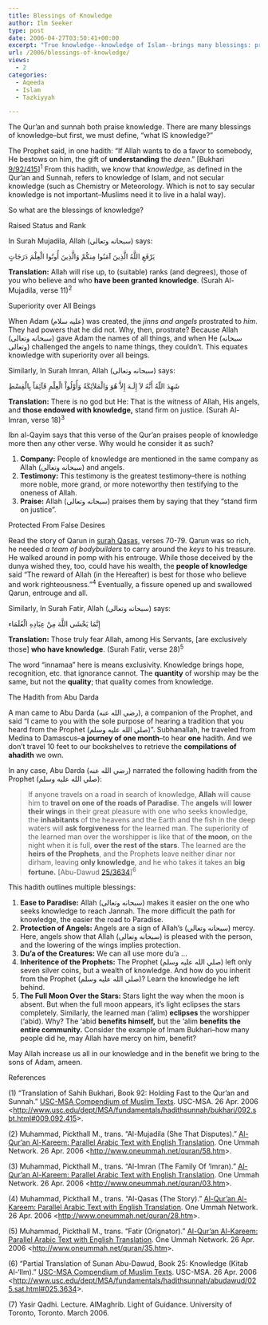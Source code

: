 ```yaml
---
title: Blessings of Knowledge
author: Ilm Seeker
type: post
date: 2006-04-27T03:50:41+00:00
excerpt: "True knowledge--knowledge of Islam--brings many blessings: protection from false desires, ease to reach Paradise, protection of angels, tons of du'as."
url: /2006/blessings-of-knowledge/
views:
  - 2
categories:
  - Aqeeda
  - Islam
  - Tazkiyyah

---
```

The Qur&#8217;an and sunnah both praise knowledge. There are many blessings of knowledge&#8211;but first, we must define, &#8220;what IS knowledge?&#8221;

The Prophet said, in one hadith: &#8220;If Allah wants to do a favor to somebody, He bestows on him, the gift of **understanding** the <dfn title="way of life; in this case, Islam">deen</dfn>.&#8221; [Bukhari [9/92/415][1]]<sup>1</sup> From this hadith, we know that _knowledge_, as defined in the Qur&#8217;an and Sunnah, refers to knowledge of Islam, and not secular knowledge (such as Chemistry or Meteorology. Which is not to say secular knowledge is not important&#8211;Muslims need it to live in a halal way).

So what are the blessings of knowledge?

<div class="miniTitle">
  Raised Status and Rank
</div>

In Surah Mujadila, Allah (سبحانه وتعالى) says:

<div class="quran">
  يَرْفَعِ اللَّهُ الَّذِينَ آمَنُوا مِنكُمْ وَالَّذِينَ أُوتُوا الْعِلْمَ دَرَجَاتٍ
</div>

**Translation:** Allah will rise up, to (suitable) ranks (and degrees), those of you who believe and who **have been granted knowledge**. (Surah Al-Mujadila, verse 11)<sup>2</sup>

<div class="miniTitle">
  Superiority over All Beings
</div>

When Adam (عليه سلام) was created, the _jinns and angels_ prostrated to _him_. They had powers that he did not. Why, then, prostrate? Because Allah (سبحانه وتعالى) gave Adam the names of all things, and when He (سبحانه وتعالى) challenged the angels to name things, they couldn&#8217;t. This equates knowledge with superiority over all beings.

Similarly, In Surah Imran, Allah (سبحانه وتعالى) says:

<div class="quran">
  شَهِدَ اللّهُ أَنَّهُ لاَ إِلَـهَ إِلاَّ هُوَ وَالْمَلاَئِكَةُ وَأُوْلُواْ الْعِلْمِ قَآئِمَاً بِالْقِسْطِ
</div>

**Translation:** There is no god but He: That is the witness of Allah, His angels, and **those endowed with knowledge,** stand firm on justice. (Surah Al-Imran, verse 18)<sup>3</sup>

Ibn al-Qayim says that this verse of the Qur&#8217;an praises people of knowledge more then any other verse. Why would he consider it as such?

  1. **Company:** People of knowledge are mentioned in the same company as Allah (سبحانه وتعالى) and angels.
  2. **Testimony:** This testimony is the greatest testimony&#8211;there is nothing more noble, more grand, or more noteworthy then testifying to the oneness of Allah.
  3. **Praise:** Allah (سبحانه وتعالى) praises them by saying that they &#8220;stand firm on justice&#8221;.

<div class="miniTitle">
  Protected From False Desires
</div>

Read the story of Qarun in [surah Qasas][2], verses 70-79. Qarun was so rich, he needed _a team of bodybuilders_ to carry around the _keys_ to his treasure. He walked around in pomp with his entrouge. While those deceived by the dunya wished they, too, could have his wealth, the **people of knowledge** said &#8220;The reward of Allah (in the Hereafter) is best for those who believe and work righteousness.&#8221;<sup>4</sup> Eventually, a fissure opened up and swallowed Qarun, entrouge and all.

Similarly, In Surah Fatir, Allah (سبحانه وتعالى) says:

<div class="quran">
  إِنَّمَا يَخْشَى اللَّهَ مِنْ عِبَادِهِ الْعُلَمَاء
</div>

**Translation:** Those truly fear Allah, among His Servants, [are exclusively those] **who have knowledge**. (Surah Fatir, verse 28)<sup>5</sup>

The word &#8220;innamaa&#8221; here is means exclusivity. Knowledge brings hope, recognition, etc. that ignorance cannot. The **quantity** of worship may be the same, but not the **quality**; that quality comes from knowledge.

<div class="miniTitle">
  The Hadith from Abu Darda
</div>

A man came to Abu Darda (رضي الله عنه), a companion of the Prophet, and said &#8220;I came to you with the sole purpose of hearing a tradition that you heard from the Prophet (صلي الله عليه وسلم)&#8221;. Subhanallah, he traveled from Medina to Damascus&#8211;**a journey of one month**&#8211;to hear **one** hadith. And we don&#8217;t travel 10 feet to our bookshelves to retrieve the **compilations of ahadith** we own.

In any case, Abu Darda (رضي الله عنه) narrated the following hadith from the Prophet (صلي الله عليه وسلم):

> If anyone travels on a road in search of knowledge, **Allah** will cause him to **travel on one of the roads of Paradise**. The **angels** will **lower their wings** in their great pleasure with one who seeks knowledge, the **inhabitants** of the heavens and the Earth and the fish in the deep waters will **ask forgiveness** for the learned man. The superiority of the learned man over the worshipper is like that of **the moon**, on the night when it is full, **over the rest of the stars**. The learned are the **heirs of the Prophets**, and the Prophets leave neither dinar nor dirham, leaving **only knowledge**, and he who takes it takes an **big fortune.** [Abu-Dawud [25/3634][3]]<sup>6</sup>

This hadith outlines multiple blessings:

  1. **Ease to Paradise:** Allah (سبحانه وتعالى) makes it easier on the one who seeks knowledge to reach Jannah. The more difficult the path for knowledge, the easier the road to Paradise.
  2. **Protection of Angels:** Angels are a sign of Allah&#8217;s (سبحانه وتعالى) mercy. Here, angels show that Allah (سبحانه وتعالى) is pleased with the person, and the lowering of the wings implies protection.
  3. **Du&#8217;a of the Creatures:** We can all use more du&#8217;a &#8230;
  4. **Inheritence of the Prophets:** The Prophet (صلي الله عليه وسلم) left only seven silver coins, but a wealth of knowledge. And how do you inherit from the Prophet (صلي الله عليه وسلم)? Learn the knowledge he left behind.
  5. **The Full Moon Over the Stars:** Stars light the way when the moon is absent. But when the full moon appears, it&#8217;s light eclipses the stars completely. Similarly, the learned man (&#8216;alim) **eclipses** the worshipper (&#8216;abid). Why? The &#8216;abid **benefits himself,** but the &#8216;alim **benefits the entire community.** Consider the example of Imam Bukhari&#8211;how many people did he, may Allah have mercy on him, benefit?

May Allah increase us all in our knowledge and in the benefit we bring to the sons of Adam, ameen.

<div id="referencesTitle">
  References
</div>

<p class="reference">
  (1) “Translation of Sahih Bukhari, Book 92: Holding Fast to the Qur&#8217;an and Sunnah.” <u>USC-MSA Compendium of Muslim Texts</u>. USC-MSA. 26 Apr. 2006 <<a href="http://www.usc.edu/dept/MSA/fundamentals/hadithsunnah/bukhari/092.sbt.html#009.092.415">http://www.usc.edu/dept/MSA/fundamentals/hadithsunnah/bukhari/092.sbt.html#009.092.415</a>>.
</p>

<p class="reference">
  (2) Muhammad, Pickthall M., trans. “Al-Mujadila (She That Disputes).” <u>Al-Qur’an Al-Kareem: Parallel Arabic Text with English Translation</u>. One Ummah Network. 26 Apr. 2006 <<a href="http://www.oneummah.net/quran/58.htm">http://www.oneummah.net/quran/58.htm</a>>.
</p>

<p class="reference">
  (3) Muhammad, Pickthall M., trans. “Al-Imran (The Family Of &#8216;Imran).” <u>Al-Qur’an Al-Kareem: Parallel Arabic Text with English Translation</u>. One Ummah Network. 26 Apr. 2006 <<a href="http://www.oneummah.net/quran/03.htm">http://www.oneummah.net/quran/03.htm</a>>.
</p>

<p class="reference">
  (4) Muhammad, Pickthall M., trans. “Al-Qasas (The Story).” <u>Al-Qur’an Al-Kareem: Parallel Arabic Text with English Translation</u>. One Ummah Network. 26 Apr. 2006 <<a href="http://www.oneummah.net/quran/28.htm">http://www.oneummah.net/quran/28.htm</a>>.
</p>

<p class="reference">
  (5) Muhammad, Pickthall M., trans. “Fatir (Orignator).” <u>Al-Qur’an Al-Kareem: Parallel Arabic Text with English Translation</u>. One Ummah Network. 26 Apr. 2006 <<a href="http://www.oneummah.net/quran/35.htm">http://www.oneummah.net/quran/35.htm</a>>.
</p>

<p class="reference">
  (6) &#8220;Partial Translation of Sunan Abu-Dawud, Book 25: Knowledge (Kitab Al-&#8216;Ilm).&#8221; <u>USC-MSA Compendium of Muslim Texts</u>. USC-MSA. 26 Apr. 2006 <<a href="http://www.usc.edu/dept/MSA/fundamentals/hadithsunnah/abudawud/025.sat.html#025.3634">http://www.usc.edu/dept/MSA/fundamentals/hadithsunnah/abudawud/025.sat.html#025.3634</a>>.
</p>

<p class="reference">
  (7) Yasir Qadhi. Lecture. AlMaghrib. Light of Guidance. University of Toronto, Toronto. March 2006.
</p>

 [1]: http://www.usc.edu/dept/MSA/fundamentals/hadithsunnah/bukhari/092.sbt.html#009.092.415
 [2]: http://www.oneummah.net/quran/28.htm
 [3]: http://www.usc.edu/dept/MSA/fundamentals/hadithsunnah/abudawud/025.sat.html#025.3634
